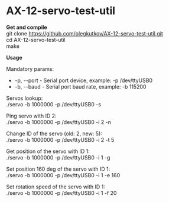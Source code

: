 # AX-12-servo-test-util

**Get and compile**<br/>
  git clone https://github.com/olegkutkov/AX-12-servo-test-util.git<br/>
  cd AX-12-servo-test-util<br/>
  make<br/>

**Usage**<br/>

Mandatory params:
- -p, --port - Serial port device, example: -p /dev/ttyUSB0
- -b, --baud - Serial port baud rate, example: -b 115200

Servos lookup:  
  ./servo -b 1000000 -p /dev/ttyUSB0 -s

Ping servo with ID 2:  
  ./servo -b 1000000 -p /dev/ttyUSB0 -i 2 -n

Change ID of the servo (old: 2, new: 5):  
  ./servo -b 1000000 -p /dev/ttyUSB0 -i 2 -t 5

Get position of the servo with ID 1:  
  ./servo -b 1000000 -p /dev/ttyUSB0 -i 1 -g
  
Set position 160 deg of the servo with ID 1:  
  ./servo -b 1000000 -p /dev/ttyUSB0 -i 1 -e 160
  
Set rotation speed of the servo with ID 1:  
  ./servo -b 1000000 -p /dev/ttyUSB0 -i 1 -f 20
